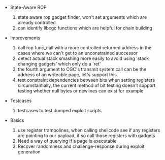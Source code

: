 * State-Aware ROP
    1. state aware rop gadget finder, won't set arguments which are already controlled
    1. can identify libcgc functions which are helpful for chain building

* Improvements
    1. call rop func_call with a more controlled returned address in the cases where we can't get to
       an unconstrained successor
    1. detect actual stack smashing more easily to avoid using 'stack changing gadgets' which only do a 'ret'
    1. the fourth argument to CGC's transmit system call can be the address of an writeable page, let's support this
    1. test constraint dependencies between bits when setting registers circumstantially, the current method of bit testing
       doesn't support testing whether null bytes or newlines can exist for example

* Testcases
    1. testcases to test dumped exploit scripts

* Basics
    1. use register trampolines, when calling shellcode see if any registers are pointing to our payload, if so call those registers with gadgets
    1. Need a way of querying if a page is executable
    1. Recover randomness and challenge-response during exploit generation
